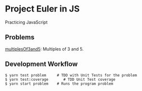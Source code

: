 # Project Euler in JS

Practicing JavaScript

## Problems

[multiplesOf3and5](./src/multiples35.md): Multiples of 3 and 5.

## Development Workflow

```
$ yarn test problem     # TDD with Unit Tests for the problem
$ yarn test:coverage       # TDD Unit Test coverage
$ yarn start problem    # Runs the program problem
```
